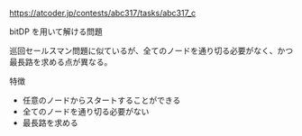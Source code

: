 https://atcoder.jp/contests/abc317/tasks/abc317_c

bitDP を用いて解ける問題

巡回セールスマン問題に似ているが、全てのノードを通り切る必要がなく、かつ最長路を求める点が異なる。

特徴

- 任意のノードからスタートすることができる
- 全てのノードを通り切る必要がない
- 最長路を求める
